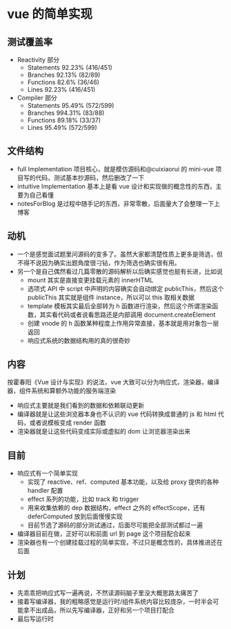 # vue 的简单实现

## 测试覆盖率

- Reactivity 部分
  - Statements 92.23% (416/451)
  - Branches 92.13% (82/89)
  - Functions 82.6% (36/46)
  - Lines 92.23% (416/451)
- Compiler 部分
  - Statements 95.49% (572/599)
  - Branches 994.31% (83/88)
  - Functions 89.18% (33/37)
  - Lines 95.49% (572/599)

## 文件结构

- full Implementation 项目核心，就是模仿源码和@cuixiaorui 的 mini-vue 项目写的代码，测试基本抄源码，然后删改了一下
- intuitive Implementation 基本上是看 vue 设计和实现做的概念性的东西，主要为自己看懂
- notesForBlog 是过程中随手记的东西，非常零散，后面量大了会整理一下上博客

## 动机

- 一个是感觉面试题里问源码的变多了。虽然大家都清楚性质上更多是筛选，但不得不说因为确实出题角度很刁钻，作为筛选也确实很有用。
- 另一个是自己偶然看过几篇零散的源码解析以后确实感觉也挺有长进，比如说
  - mount 其实是直接变更挂载元素的 innerHTML
  - 选项式 API 中 script 中声明的内容确实会自动绑定 publicThis，然后这个 publicThis 其实就是组件 instance，所以可以 this 取相关数据
  - template 模板其实最后全部转为 h 函数进行渲染，然后这个所谓渲染函数，其实看代码或者说看思路还是内部调用 document.createElement
  - 创建 vnode 的 h 函数某种程度上作用异常直接，基本就是用对象包一层返回
  - 响应式系统的数据结构用的真的很奇妙

## 内容

按霍春阳《Vue 设计与实现》的说法，vue 大致可以分为响应式，渲染器，编译器，组件系统和算额外功能的服务端渲染

- 响应式主要就是我们看到的数据和依赖联动更新
- 编译器就是让这些浏览器本身也不认识的 vue 代码转换成普通的 js 和 html 代码，或者说模板变成 render 函数
- 渲染器就是让这些代码变成实际或虚拟的 dom 让浏览器渲染出来

## 目前

- 响应式有一个简单实现
  - 实现了 reactive、ref、computed 基本功能，以及给 proxy 提供的各种 handler 配置
  - effect 系列的功能，比如 track 和 trigger
  - 用来收集依赖的 dep 数据结构，effect 之外的 effectScope，还有 deferComputed 放到后面慢慢实现
  - 目前节选了源码的部分测试通过，后面尽可能把全部测试都过一遍
- 编译器目前在做，正好可以和前面 url 到 page 这个项目配合起来
- 渲染器也有一个创建挂载过程的简单实现，不过只是概念性的，具体推进还在后面

## 计划

- 先乖乖把响应式写一遍再说，不然读源码脑子里没大概思路太痛苦了
- 接着写编译器，我的粗略感觉是运行时/组件系统内容比较庞杂，一时半会可能拿不出成品，所以先写编译器，正好和另一个项目打配合
- 最后写运行时
